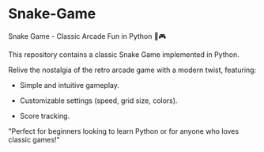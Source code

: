 # Snake-Game
Snake Game - Classic Arcade Fun in Python 🐍🎮

This repository contains a classic Snake Game implemented in Python. 

Relive the nostalgia of the retro arcade game with a modern twist, featuring:

- Simple and intuitive gameplay.

- Customizable settings (speed, grid size, colors).

- Score tracking.
     
 "Perfect for beginners looking to learn Python or for anyone who loves classic games!"
